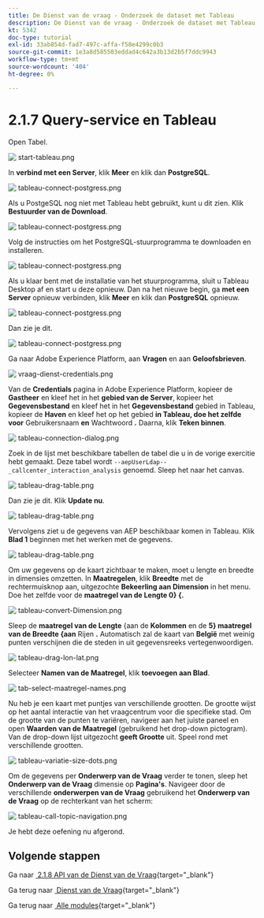 ```yaml
---
title: De Dienst van de vraag - Onderzoek de dataset met Tableau
description: De Dienst van de vraag - Onderzoek de dataset met Tableau
kt: 5342
doc-type: tutorial
exl-id: 33ab854d-fad7-497c-affa-f58e4299c0b3
source-git-commit: 1e3a8d585503eddad4c642a3b13d2b5f7ddc9943
workflow-type: tm+mt
source-wordcount: '404'
ht-degree: 0%

---
```


# 2.1.7 Query-service en Tableau

Open Tabel.

![&#x200B; start-tableau.png &#x200B;](./images/starttableau.png)

In **verbind met een Server**, klik **Meer** en klik dan **PostgreSQL**.

![&#x200B; tableau-connect-postgress.png &#x200B;](./images/tableauconnectpostgress.png)

Als u PostgeSQL nog niet met Tableau hebt gebruikt, kunt u dit zien. Klik **Bestuurder van de Download**.

![&#x200B; tableau-connect-postgress.png &#x200B;](./images/tableauconnectpostgress1.png)

Volg de instructies om het PostgreSQL-stuurprogramma te downloaden en installeren.

![&#x200B; tableau-connect-postgress.png &#x200B;](./images/tableauconnectpostgress2.png)

Als u klaar bent met de installatie van het stuurprogramma, sluit u Tableau Desktop af en start u deze opnieuw. Dan na het nieuwe begin, ga **met een Server** opnieuw verbinden, klik **Meer** en klik dan **PostgreSQL** opnieuw.

![&#x200B; tableau-connect-postgress.png &#x200B;](./images/tableauconnectpostgress.png)

Dan zie je dit.

![&#x200B; tableau-connect-postgress.png &#x200B;](./images/tableauconnectpostgress3.png)

Ga naar Adobe Experience Platform, aan **Vragen** en aan **Geloofsbrieven**.

![&#x200B; vraag-dienst-credentials.png &#x200B;](./images/queryservicecredentials.png)

Van de **Credentials** pagina in Adobe Experience Platform, kopieer de **Gastheer** en kleef het in het **gebied van de Server**, kopieer het **Gegevensbestand** en kleef het in het **Gegevensbestand** gebied in Tableau, kopieer de **Haven** en kleef het op het gebied **in Tableau, doe het zelfde voor** Gebruikersnaam **en** Wachtwoord **.** Daarna, klik **Teken binnen**.

![&#x200B; tableau-connection-dialog.png &#x200B;](./images/tableauconnectiondialog.png)

Zoek in de lijst met beschikbare tabellen de tabel die u in de vorige exercitie hebt gemaakt. Deze tabel wordt `--aepUserLdap--_callcenter_interaction_analysis` genoemd. Sleep het naar het canvas.

![&#x200B; tableau-drag-table.png &#x200B;](./images/tableaudragtable.png)

Dan zie je dit. Klik **Update nu**.

![&#x200B; tableau-drag-table.png &#x200B;](./images/tableaudragtable1.png)

Vervolgens ziet u de gegevens van AEP beschikbaar komen in Tableau. Klik **Blad 1** beginnen met het werken met de gegevens.

![&#x200B; tableau-drag-table.png &#x200B;](./images/tableaudragtable2.png)

Om uw gegevens op de kaart zichtbaar te maken, moet u lengte en breedte in dimensies omzetten. In **Maatregelen**, klik **Breedte** met de rechtermuisknop aan, uitgezochte **Bekeerling aan Dimension** in het menu. Doe het zelfde voor de **maatregel van de Lengte 0&rbrace; &lbrace;.**

![&#x200B; tableau-convert-Dimension.png &#x200B;](./images/tableauconvertdimension.png)

Sleep de **maatregel van de Lengte** {aan de **Kolommen** en de **5} maatregel van de Breedte &lbrace;aan** Rijen **.** Automatisch zal de kaart van **België** met weinig punten verschijnen die de steden in uit gegevensreeks vertegenwoordigen.

![&#x200B; tableau-drag-lon-lat.png &#x200B;](./images/tableaudraglonlat.png)

Selecteer **Namen van de Maatregel**, klik **toevoegen aan Blad**.

![&#x200B; tab-select-maatregel-names.png &#x200B;](./images/selectmeasurenames.png)

Nu heb je een kaart met puntjes van verschillende grootten. De grootte wijst op het aantal interactie van het vraagcentrum voor die specifieke stad. Om de grootte van de punten te variëren, navigeer aan het juiste paneel en open **Waarden van de Maatregel** (gebruikend het drop-down pictogram). Van de drop-down lijst uitgezocht **geeft Grootte** uit. Speel rond met verschillende grootten.

![&#x200B; tableau-variatie-size-dots.png &#x200B;](./images/tableauvarysizedots.png)

Om de gegevens per **Onderwerp van de Vraag** verder te tonen, sleep het **Onderwerp van de Vraag** dimensie op **Pagina&#39;s**. Navigeer door de verschillende **onderwerpen van de Vraag** gebruikend het **Onderwerp van de Vraag** op de rechterkant van het scherm:

![&#x200B; tableau-call-topic-navigation.png &#x200B;](./images/tableaucalltopicnavigation.png)

Je hebt deze oefening nu afgerond.

## Volgende stappen

Ga naar [&#x200B; 2.1.8 API van de Dienst van de Vraag &#x200B;](./ex8.md){target="_blank"}

Ga terug naar [&#x200B; Dienst van de Vraag &#x200B;](./query-service.md){target="_blank"}

Ga terug naar [&#x200B; Alle modules &#x200B;](./../../../../overview.md){target="_blank"}

